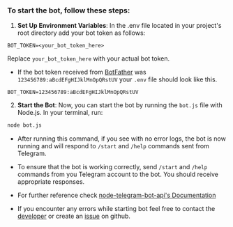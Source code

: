 ### To start the bot, follow these steps:

1. **Set Up Environment Variables**: In the .env file located in your project's root directory add your bot token as follows:

```env
BOT_TOKEN=<your_bot_token_here>
```
Replace `your_bot_token_here` with your actual bot token.

- If the bot token received from [BotFather](https://t.me/botfather) was `123456789:aBcdEFgHIJklMnOpQRstUV` your `.env` file should look like this.

```env
BOT_TOKEN=123456789:aBcdEFgHIJklMnOpQRstUV
```

2. **Start the Bot**: Now, you can start the bot by running the `bot.js` file with Node.js. In your terminal, run:

```bash
node bot.js
```
- After running this command, if you see with no error logs, the bot is now running and will respond to `/start` and `/help` commands sent from Telegram.

- To ensure that the bot is working correctly, send `/start` and `/help` commands from you Telegram account to the bot. You should receive appropriate responses. 

- For further reference check [node-telegram-bot-api's Documentation](https://github.com/yagop/node-telegram-bot-api)

- If you encounter any errors while starting bot feel free to contact the [developer]((https://t.me/dododoyo)) or create an [issue](https://github.com/dododoyo/create-bot-template/issues) on github.
